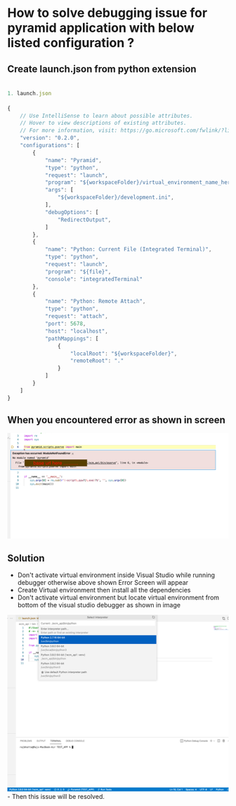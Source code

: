 # How to solve debugging issue for pyramid application with below listed configuration ? #

## Create launch.json from python extension ##
```js

1. launch.json

{
    // Use IntelliSense to learn about possible attributes.
    // Hover to view descriptions of existing attributes.
    // For more information, visit: https://go.microsoft.com/fwlink/?linkid=830387
    "version": "0.2.0",
    "configurations": [
        {
            "name": "Pyramid",
            "type": "python",
            "request": "launch",
            "program": "${workspaceFolder}/virtual_environment_name_here/bin/pserve",
            "args": [
                "${workspaceFolder}/development.ini",
            ],
            "debugOptions": [
                "RedirectOutput",
            ]
        },
        {
            "name": "Python: Current File (Integrated Terminal)",
            "type": "python",
            "request": "launch",
            "program": "${file}",
            "console": "integratedTerminal"
        },
        {
            "name": "Python: Remote Attach",
            "type": "python",
            "request": "attach",
            "port": 5678,
            "host": "localhost",
            "pathMappings": [
                {
                    "localRoot": "${workspaceFolder}",
                    "remoteRoot": "."
                }
            ]
        }
    ]
}

```

## When you encountered error as shown in screen ##
<img src="img/img1.png"/>

## Solution ##
- Don't activate virtual environment inside Visual Studio while running debugger otherwise above shown Error Screen will appear
- Create Virtual environment then install all the dependencies
- Don't activate virtual environment but locate virtual environment from bottom of the visual studio debugger as shown in image
<img src="img/Error-solution.png"/>
- Then this issue will be resolved.


